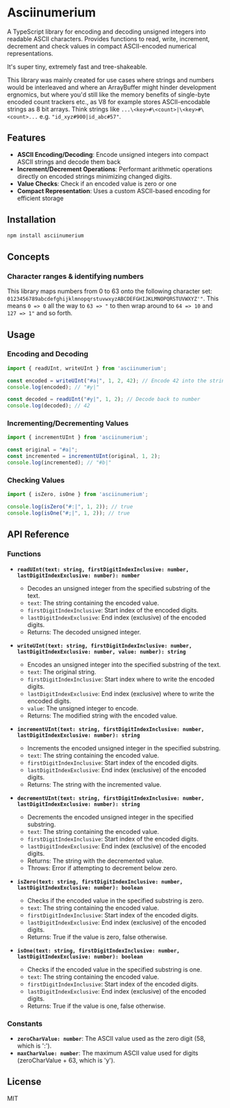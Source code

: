 # Asciinumerium

A TypeScript library for encoding and decoding unsigned integers into readable ASCII characters. 
Provides functions to read, write, increment, decrement and check values in compact ASCII-encoded numerical representations. 

It's super tiny, extremely fast and tree-shakeable.

This library was mainly created for use cases where strings and numbers would be interleaved and where an ArrayBuffer might hinder development ergnomics, but where you'd still like the memory benefits of single-byte encoded count trackers etc., as V8 for example stores ASCII-encodable strings as 8 bit arrays.
Think strings like `...\<key>#\<count>|\<key>#\<count>...` e.g. `"id_xyz#900|id_abc#57"`. 

## Features

- **ASCII Encoding/Decoding**: Encode unsigned integers into compact ASCII strings and decode them back
- **Increment/Decrement Operations**: Performant arithmetic operations directly on encoded strings minimizing changed digits.
- **Value Checks**: Check if an encoded value is zero or one
- **Compact Representation**: Uses a custom ASCII-based encoding for efficient storage

## Installation

```bash
npm install asciinumerium
```

## Concepts

### Character ranges & identifying numbers

This library maps numbers from 0 to 63 onto the following character set: `0123456789abcdefghijklmnopqrstuvwxyzABCDEFGHIJKLMNOPQRSTUVWXYZ'"`. This means `0 => 0` all the way to `63 => "` to then wrap around to `64 => 10` and `127 => 1"` and so forth.

## Usage

### Encoding and Decoding

```typescript
import { readUInt, writeUInt } from 'asciinumerium';

const encoded = writeUInt("#a|", 1, 2, 42); // Encode 42 into the string
console.log(encoded); // "#y|"

const decoded = readUInt("#y|", 1, 2); // Decode back to number
console.log(decoded); // 42
```

### Incrementing/Decrementing Values

```typescript
import { incrementUInt } from 'asciinumerium';

const original = "#a|";
const incremented = incrementUInt(original, 1, 2);
console.log(incremented); // "#b|"
```

### Checking Values

```typescript
import { isZero, isOne } from 'asciinumerium';

console.log(isZero("#:|", 1, 2)); // true
console.log(isOne("#;|", 1, 2)); // true
```

## API Reference

### Functions

- **`readUInt(text: string, firstDigitIndexInclusive: number, lastDigitIndexExclusive: number): number`**
  - Decodes an unsigned integer from the specified substring of the text.
  - `text`: The string containing the encoded value.
  - `firstDigitIndexInclusive`: Start index of the encoded digits.
  - `lastDigitIndexExclusive`: End index (exclusive) of the encoded digits.
  - Returns: The decoded unsigned integer.

- **`writeUInt(text: string, firstDigitIndexInclusive: number, lastDigitIndexExclusive: number, value: number): string`**
  - Encodes an unsigned integer into the specified substring of the text.
  - `text`: The original string.
  - `firstDigitIndexInclusive`: Start index where to write the encoded digits.
  - `lastDigitIndexExclusive`: End index (exclusive) where to write the encoded digits.
  - `value`: The unsigned integer to encode.
  - Returns: The modified string with the encoded value.

- **`incrementUInt(text: string, firstDigitIndexInclusive: number, lastDigitIndexExclusive: number): string`**
  - Increments the encoded unsigned integer in the specified substring.
  - `text`: The string containing the encoded value.
  - `firstDigitIndexInclusive`: Start index of the encoded digits.
  - `lastDigitIndexExclusive`: End index (exclusive) of the encoded digits.
  - Returns: The string with the incremented value.

- **`decrementUInt(text: string, firstDigitIndexInclusive: number, lastDigitIndexExclusive: number): string`**
  - Decrements the encoded unsigned integer in the specified substring.
  - `text`: The string containing the encoded value.
  - `firstDigitIndexInclusive`: Start index of the encoded digits.
  - `lastDigitIndexExclusive`: End index (exclusive) of the encoded digits.
  - Returns: The string with the decremented value.
  - Throws: Error if attempting to decrement below zero.

- **`isZero(text: string, firstDigitIndexInclusive: number, lastDigitIndexExclusive: number): boolean`**
  - Checks if the encoded value in the specified substring is zero.
  - `text`: The string containing the encoded value.
  - `firstDigitIndexInclusive`: Start index of the encoded digits.
  - `lastDigitIndexExclusive`: End index (exclusive) of the encoded digits.
  - Returns: True if the value is zero, false otherwise.

- **`isOne(text: string, firstDigitIndexInclusive: number, lastDigitIndexExclusive: number): boolean`**
  - Checks if the encoded value in the specified substring is one.
  - `text`: The string containing the encoded value.
  - `firstDigitIndexInclusive`: Start index of the encoded digits.
  - `lastDigitIndexExclusive`: End index (exclusive) of the encoded digits.
  - Returns: True if the value is one, false otherwise.

### Constants

- **`zeroCharValue: number`**: The ASCII value used as the zero digit (58, which is ':').
- **`maxCharValue: number`**: The maximum ASCII value used for digits (zeroCharValue + 63, which is 'y').

## License

MIT